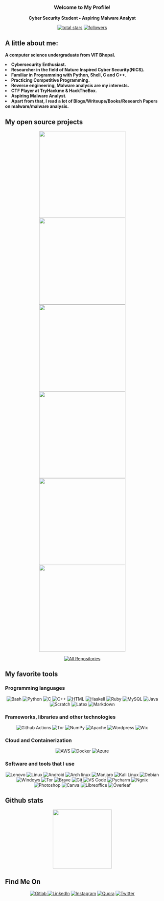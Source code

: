 <h3 align="center">
  Welcome to My Profile!
  
</h3>

<!-- Typing SVG by DenverCoder1 - https://github.com/DenverCoder1/readme-typing-svg -->
<p align="center">
  <b>Cyber Security Student • Aspiring Malware Analyst</b>
</p>

<p align="center">
  <a href="https://github.com/gsvprharsha?tab=repositories&sort=stargazers">
    <img alt="total stars" title="Total stars on GitHub" src="https://custom-icon-badges.herokuapp.com/badge/dynamic/json?logo=star&color=FFFFFF&labelColor=000000&label=Stars&style=for-the-badge&query=%24.stars&url=https://api.github-star-counter.workers.dev/user/gsvprharsha"/></a>
  <a href="https://github.com/gsvprharsha">
    <img alt="followers" title="Follow me on Github" src="https://custom-icon-badges.herokuapp.com/github/followers/gsvprharsha?color=FFFFFF&labelColor=000000&style=for-the-badge&logo=person-add&label=Follow&logoColor=white"/></a>


## A little about me:
<p>
  <b>A computer science undergraduate from VIT Bhopal.
    <li>Cybersecurity Enthusiast.</li>
    <li>Researcher in the field of Nature Inspired Cyber Security(NICS).</li>
    <li>Familiar in Programming with Python, Shell, C and C++.</li>
    <li>Practicing Competitive Programming.</li>
    <li>Reverse engineering, Malware analysis are my interests.</li>
    <li>CTF Player at TryHackme & HackTheBox.</li>
    <li>Aspiring Malware Analyst.</li>
    <li>Apart from that, I read a lot of Blogs/Writeups/Books/Research Papers on malware/malware analysis.</li></b>
</p>

## My open source projects

<p align="center">
  <a href="https://github.com/gsvprharsha/Hunter-Framework"><img width="282" src="https://denvercoder1-github-readme-stats.vercel.app/api/pin/?username=gsvprharsha&repo=Hunter-Framework&theme=graywhite&hide_border=true&show_icons=true"></a>
  <a href="https://github.com/gsvprharsha/Br0ther_Ey3"><img width="282" src="https://denvercoder1-github-readme-stats.vercel.app/api/pin/?username=gsvprharsha&repo=Br0ther_Ey3&theme=graywhite&hide_border=true&show_icons=true"></a>  
  <a href="https://github.com/gsvprharsha/blackarch"><img width="282" src="https://denvercoder1-github-readme-stats.vercel.app/api/pin/?username=gsvprharsha&repo=blackarch&theme=graywhite&hide_border=true&show_icons=true"></a>  
  <a href="https://github.com/gsvprharsha/backdoor-handler"><img width="282" src="https://denvercoder1-github-readme-stats.vercel.app/api/pin?username=gsvprharsha&repo=backdoor-handler&theme=graywhite&hide_border=true&show_icons=true"></a>  
  <a href="https://github.com/gsvprharsha/port-scanner"><img width="282" src="https://denvercoder1-github-readme-stats.vercel.app/api/pin/?username=gsvprharsha&repo=port-scanner&theme=graywhite&hide_border=true&show_icons=true"></a>  
  <a href="https://github.com/gsvprharsha/Lambda-Bash-Theme-For-Linux"><img width="282" src="https://denvercoder1-github-readme-stats.vercel.app/api/pin/?username=gsvprharsha&repo=Lambda-Bash-Theme-For-Linux&theme=graywhite&hide_border=true&show_icons=true"></a>
</p>

<p align="center">
  <a href="https://github.com/gsvprharsha?tab=repositories"><img alt="All Repositories" title="All Repositories" src="https://custom-icon-badges.herokuapp.com/badge/-All%20Repos-FFFFFF?style=for-the-badge&logoColor=black&logo=repo"/></a>
</p>

## My favorite tools

### Programming languages

<p align="center">
    <img alt="Bash" src="https://img.shields.io/badge/Shell_Script-FFFFFF?style=for-the-badge&logo=gnu-bash&logoColor=white&labelColor=000000">
    <img alt="Python" src="https://img.shields.io/badge/Python-FFFFFF?style=for-the-badge&logo=python&logoColor=white&labelColor=000000">
    <img alt="C" src="https://img.shields.io/badge/C-FFFFFF?style=for-the-badge&logo=c&logoColor=white&labelColor=000000">
    <img alt="C++" src="https://img.shields.io/badge/C%2B%2B-FFFFFF?style=for-the-badge&logo=c%2B%2B&logoColor=white&labelColor=000000">
    <img alt="HTML" src="https://img.shields.io/badge/Haskell-FFFFFF?style=for-the-badge&logo=haskell&logoColor=white&labelColor=000000">
    <img alt="Haskell" src="https://img.shields.io/badge/HTML5-FFFFFF?style=for-the-badge&logo=html5&logoColor=white&labelColor=000000">
    <img alt="Ruby" src="https://img.shields.io/badge/Ruby-FFFFFF?style=for-the-badge&logo=ruby&logoColor=white&labelColor=000000">
    <img alt="MySQL" src="https://img.shields.io/badge/MySQL-FFFFFF?style=for-the-badge&logo=mysql&logoColor=white&labelColor=000000">
    <img alt="Java" src="https://img.shields.io/badge/Java-FFFFFF?style=for-the-badge&logo=java&logoColor=white&labelColor=000000">
    <img alt="Scratch" src="https://img.shields.io/badge/Scratch-FFFFFF?style=for-the-badge&logo=Scratch&logoColor=white&labelColor=000000">
    <img alt="Latex" src="https://img.shields.io/badge/LaTeX-FFFFFF?style=for-the-badge&logo=LaTeX&logoColor=white&labelColor=000000">
    <img alt="Markdown" src="https://img.shields.io/badge/Markdown-FFFFFF?style=for-the-badge&logo=markdown&logoColor=white&labelColor=000000">
</p>

### Frameworks, libraries and other technologies

<p align="center">
    <img alt="Github Actions" src="https://img.shields.io/badge/GitHub_Actions-FFFFFF?style=for-the-badge&logo=github-actions&logoColor=white&labelColor=000000">
    <img alt="Tor" src="https://img.shields.io/badge/Tor-FFFFFF?style=for-the-badge&logo=Tor-Browser&logoColor=white&labelColor=000000">
    <img alt="NumPy" src="https://img.shields.io/badge/Numpy-FFFFFF?style=for-the-badge&logo=numpy&logoColor=white&labelColor=000000">
    <img alt="Apache" src="https://img.shields.io/badge/Apache-FFFFFF?style=for-the-badge&logo=Apache&logoColor=white&labelColor=000000">
    <img alt="Wordpress" src="https://img.shields.io/badge/Wordpress-FFFFFF?style=for-the-badge&logo=wordpress&logoColor=white&labelColor=000000">
    <img alt="Wix" src="https://img.shields.io/badge/Wix-FFFFFF?style=for-the-badge&logo=wix&logoColor=white&labelColor=000000">
</p>

### Cloud and Containerization  

<p align="center">
    <img alt="AWS" src="https://img.shields.io/badge/Amazon_AWS-FFFFFF?style=for-the-badge&logo=amazonaws&logoColor=white&labelColor=000000">
    <img alt="Docker" src="https://img.shields.io/badge/Docker-FFFFFF?style=for-the-badge&logo=docker&logoColor=white&labelColor=000000">
    <img alt="Azure" src="https://img.shields.io/badge/microsoft%20azure-FFFFFF?style=for-the-badge&logo=microsoft-azure&logoColor=white&labelColor=000000">
</p>

### Software and tools that I use

<p align="center">
    <img alt="Lenovo" src="https://img.shields.io/badge/lenovo%20laptop-FFFFFF?style=for-the-badge&logo=lenovo&logoColor=white&labelColor=000000">
    <img alt="Linux" src="https://img.shields.io/badge/Linux-FFFFFF?style=for-the-badge&logo=linux&logoColor=white&labelColor=000000">
    <img alt="Android" src="https://img.shields.io/badge/Android-FFFFFF?style=for-the-badge&logo=android&logoColor=white&labelColor=000000">
    <img alt="Arch linux" src="https://img.shields.io/badge/Arch_Linux-FFFFFF?style=for-the-badge&logo=arch-linux&logoColor=white&labelColor=000000">
    <img alt="Manjaro" src="https://img.shields.io/badge/Manjaro-FFFFFF?style=for-the-badge&logo=Manjaro&logoColor=white&labelColor=000000">
    <img alt="Kali Linux" src="https://img.shields.io/badge/Kali_Linux-FFFFFF?style=for-the-badge&logo=kali-linux&logoColor=white&labelColor=000000">
    <img alt="Debian" src="https://img.shields.io/badge/Debian-FFFFFF?style=for-the-badge&logo=debian&logoColor=white&labelColor=000000">
    <img alt="Windows" src="https://img.shields.io/badge/Windows-FFFFFF?style=for-the-badge&logo=windows&logoColor=white&labelColor=000000">
    <img alt="Tor" src="https://img.shields.io/badge/Tor_Browser-FFFFFF?style=for-the-badge&logo=Tor-Browser&logoColor=white&labelColor=000000">
    <img alt="Brave" src="https://img.shields.io/badge/Brave-FFFFFF?style=for-the-badge&logo=Brave&logoColor=white&labelColor=000000">
    <img alt="Git" src="https://img.shields.io/badge/GIT-FFFFFF?style=for-the-badge&logo=git&logoColor=white&labelColor=000000">
    <img alt="VS Code" src="https://img.shields.io/badge/Visual_Studio_Code-FFFFFF?style=for-the-badge&logo=visual%20studio%20code&logoColor=white&labelColor=000000">
    <img alt="Pycharm" src="https://img.shields.io/badge/PyCharm-FFFFFF.svg?&style=for-the-badge&logo=PyCharm&logoColor=white&labelColor=000000">
    <img alt="Ngnix" src="https://img.shields.io/badge/Nginx-FFFFFF?style=for-the-badge&logo=nginx&logoColor=white&labelColor=000000">
    <img alt="Photoshop" src="https://img.shields.io/badge/Adobe%20Photoshop-FFFFFF?style=for-the-badge&logo=Adobe%20Photoshop&logoColor=white&labelColor=000000">
    <img alt="Canva" src="https://img.shields.io/badge/Canva-FFFFFF.svg?&style=for-the-badge&logo=Canva&logoColor=white&labelColor=000000">
    <img alt="Libreoffice" src="https://img.shields.io/badge/LibreOffice-FFFFFF?style=for-the-badge&logo=LibreOffice&logoColor=white&labelColor=000000">
    <img alt="Overleaf" src="https://img.shields.io/badge/Overleaf-FFFFFF?style=for-the-badge&logo=Overleaf&logoColor=white&labelColor=000000">
</p>

## Github stats
<p align="center">
    <img alt"gsvprharsha's github stats" src="https://streak-stats.demolab.com?user=gsvprharsha&theme=graywhite&hide_border=true&date_format=M%20j%5B%2C%20Y%5D&mode=weekly" height="192px">

## Find Me On
<p align="center">
    <a href="https://gitlab.com/gsvprharsha"><img alt="Gitlab" src="https://img.shields.io/badge/GitLab-FFFFFF?style=for-the-badge&logo=gitlab&logoColor=white&labelColor=000000">
    <a href="https://www.linkedin.com/in/prharsha-g-1ab348201"><img alt="LinkedIn" src="https://img.shields.io/badge/linkedin-FFFFFF.svg?style=for-the-badge&logo=linkedin&logoColor=white&labelColor=000000"></a>
    <a href="https://www.instagram.com/gsvprharsha/"><img alt="Instagram" src="https://img.shields.io/badge/Instagram-FFFFFF?style=for-the-badge&logo=instagram&logoColor=white&labelColor=000000"></a>
    <a href="https://www.quora.com/profile/Prharsha"><img alt="Quora" src="https://img.shields.io/badge/Quora-FFFFFF.svg?&style=for-the-badge&logo=Quora&logoColor=white&labelColor=000000"></a>
    <a href="https://www.twitter.com/gsvprharsha/"><img alt="Twitter" src="https://img.shields.io/badge/Twitter-FFFFFF?style=for-the-badge&logo=twitter&logoColor=white&labelColor=000000"></a>
</p>
